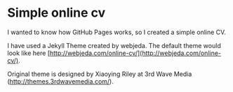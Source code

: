 # Simple online cv

I wanted to know how GitHub Pages works, so I created a simple online CV.

I have used a Jekyll Theme created by webjeda. The default theme would look like here [http://webjeda.com/online-cv/](http://webjeda.com/online-cv/).

Original theme is designed by Xiaoying Riley at 3rd Wave Media (http://themes.3rdwavemedia.com/).



